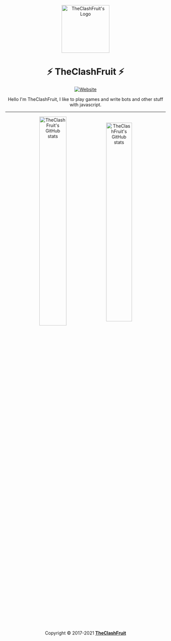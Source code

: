 <p align="center">
  <img alt="TheClashFruit's Logo" src="https://theclashfruit.ga/img/favicon.png" height="150px" width="150px">
  <h1 align="center">⚡ TheClashFruit ⚡</h1>
</p>

<p align="center" id="badges">
  <a href="https://www.theclashfruit.ga"><img alt="Website" src="https://img.shields.io/website?style=for-the-badge&url=https%3A%2F%2Fwww.theclashfruit.ga"></a>
</p>

<p align="center" width="30%">
  Hello I'm TheClashFruit, I like to play games and write bots and other stuff with javascript.
</p>

<hr />

<p align="center">
  <img alt="TheClashFruit's GitHub stats" src="https://github-readme-stats.vercel.app/api?username=TheClashFruit&show_icons=true&include_all_commits=true&count_private=true&bg_color=00000000&text_color=007769b3&icon_color=00796b&title_color=00796b&border_color=007769b3" align="center" width="41%">
  <img alt="TheClashFruit's GitHub stats" src="https://github-readme-stats.vercel.app/api/top-langs/?langs_count=8&username=TheClashFruit&show_icons=true&count_private=true&bg_color=00000000&text_color=007769b3&icon_color=00796b&title_color=00796b&border_color=007769b3&layout=compact" align="center" width="40%">
</p>

<p align="center">
  Copyright &copy; 2017-2021 <a href="https://bit.ly/3bgQPpC"><b>TheClashFruit</b></a>
</p>
